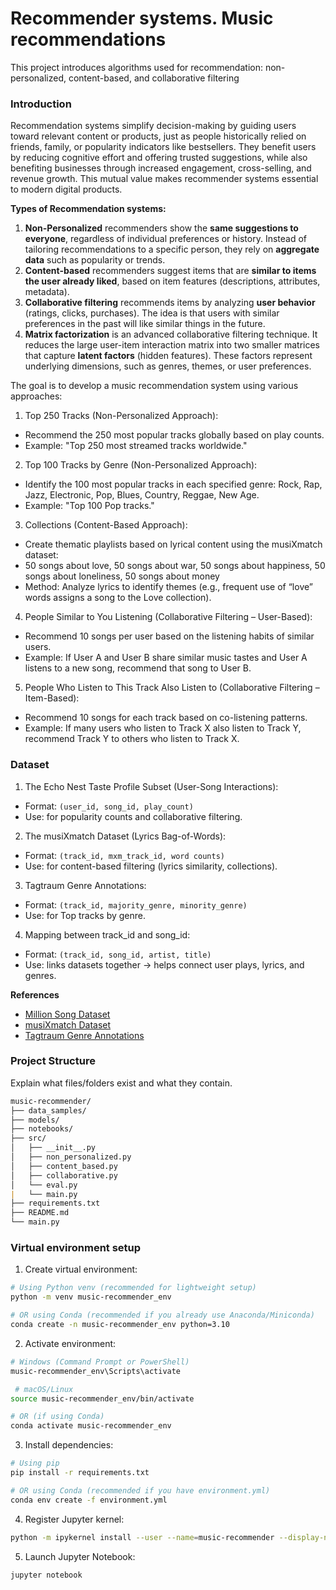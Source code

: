 # Recommender systems. Music recommendations

This project introduces algorithms used for recommendation: non-personalized, content-based, and collaborative filtering

### Introduction

Recommendation systems simplify decision-making by guiding users toward relevant content or products, just as people historically relied on friends, family, or popularity indicators like bestsellers. They benefit users by reducing cognitive effort and offering trusted suggestions, while also benefiting businesses through increased engagement, cross-selling, and revenue growth. This mutual value makes recommender systems essential to modern digital products.

**Types of Recommendation systems:**

1. **Non-Personalized** recommenders show the **same suggestions to everyone**, regardless of individual preferences or history. Instead of tailoring recommendations to a specific person, they rely on **aggregate data** such as popularity or trends.
2. **Content-based** recommenders suggest items that are **similar to items the user already liked**, based on item features (descriptions, attributes, metadata).
3. **Collaborative filtering** recommends items by analyzing **user behavior** (ratings, clicks, purchases). The idea is that users with similar preferences in the past will like similar things in the future.
4. **Matrix factorization** is an advanced collaborative filtering technique. It reduces the large user-item interaction matrix into two smaller matrices that capture **latent factors** (hidden features). These factors represent underlying dimensions, such as genres, themes, or user preferences.


The goal is to develop a music recommendation system using various approaches:

1. Top 250 Tracks (Non-Personalized Approach):
- Recommend the 250 most popular tracks globally based on play counts.
- Example: "Top 250 most streamed tracks worldwide."

2. Top 100 Tracks by Genre (Non-Personalized Approach):
- Identify the 100 most popular tracks in each specified genre: Rock, Rap, Jazz, Electronic, Pop, Blues, Country, Reggae, New Age.
- Example: "Top 100 Pop tracks."

3. Collections (Content-Based Approach):
- Create thematic playlists based on lyrical content using the musiXmatch dataset:
- 50 songs about love, 50 songs about war, 50 songs about happiness, 50 songs about loneliness, 50 songs about money
- Method: Analyze lyrics to identify themes (e.g., frequent use of “love” words assigns a song to the Love collection).

4. People Similar to You Listening (Collaborative Filtering – User-Based):
- Recommend 10 songs per user based on the listening habits of similar users.
- Example: If User A and User B share similar music tastes and User A listens to a new song, recommend that song to User B.

5. People Who Listen to This Track Also Listen to (Collaborative Filtering – Item-Based):
- Recommend 10 songs for each track based on co-listening patterns.
- Example: If many users who listen to Track X also listen to Track Y, recommend Track Y to others who listen to Track X.


### **Dataset**

1. The Echo Nest Taste Profile Subset (User-Song Interactions):
- Format: `(user_id, song_id, play_count)`
- Use: for popularity counts and collaborative filtering.

2. The musiXmatch Dataset (Lyrics Bag-of-Words):
- Format: `(track_id, mxm_track_id, word counts)`
- Use: for content-based filtering (lyrics similarity, collections).

3. Tagtraum Genre Annotations:
- Format: `(track_id, majority_genre, minority_genre)`
- Use: for Top tracks by genre.

4. Mapping between track_id and song_id:
- Format: `(track_id, song_id, artist, title)`
- Use: links datasets together → helps connect user plays, lyrics, and genres.

**References**

- [Million Song Dataset](https://labrosa.ee.columbia.edu/millionsong/)
- [musiXmatch Dataset](https://www.musixmatch.com/)
- [Tagtraum Genre Annotations](https://www.tagtraum.com/)


### **Project Structure**
Explain what files/folders exist and what they contain.

```markdown
music-recommender/
├── data_samples/
├── models/
├── notebooks/
├── src/
│   ├── __init__.py
│   ├── non_personalized.py
│   ├── content_based.py
│   ├── collaborative.py
│   └── eval.py
|   └── main.py
├── requirements.txt
├── README.md
└── main.py
```


### Virtual environment setup

1. Create virtual environment:
```bash
# Using Python venv (recommended for lightweight setup)
python -m venv music-recommender_env

# OR using Conda (recommended if you already use Anaconda/Miniconda)
conda create -n music-recommender_env python=3.10
```

2. Activate environment:
```bash
# Windows (Command Prompt or PowerShell)
music-recommender_env\Scripts\activate

 # macOS/Linux
source music-recommender_env/bin/activate

# OR (if using Conda)
conda activate music-recommender_env
```
3. Install dependencies:
```bash
# Using pip
pip install -r requirements.txt

# OR using Conda (recommended if you have environment.yml)
conda env create -f environment.yml
```

4. Register Jupyter kernel:
```bash
python -m ipykernel install --user --name=music-recommender --display-name "Python (music-recommender)"
```
5. Launch Jupyter Notebook:
```bash
jupyter notebook
```